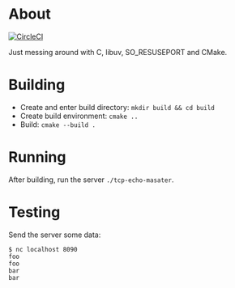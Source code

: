 # About

[![CircleCI](https://circleci.com/gh/awiddersheim/tcp-echo.svg?style=svg)](https://circleci.com/gh/awiddersheim/tcp-echo)

Just messing around with C, libuv, SO_RESUSEPORT and CMake.

# Building

* Create and enter build directory: `mkdir build && cd build`
* Create build environment: `cmake ..`
* Build: `cmake --build .`

# Running

After building, run the server `./tcp-echo-masater`.

# Testing

Send the server some data:

```
$ nc localhost 8090
foo
foo
bar
bar
```
